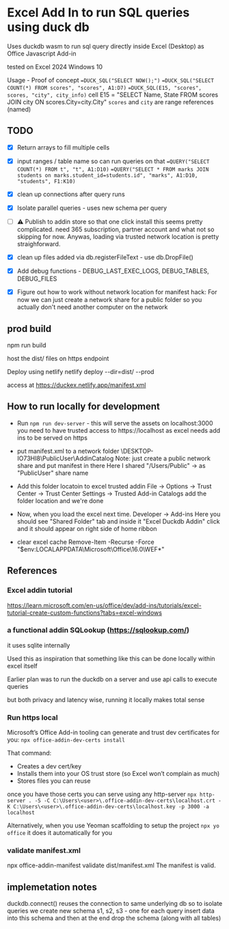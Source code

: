 # Excel Add In to run SQL queries using duck db

Uses duckdb wasm to run sql query directly inside Excel (Desktop)
    as Office Javascript Add-in


tested on Excel 2024 Windows 10

Usage - Proof of concept
`=DUCK_SQL("SELECT NOW();")`
`=DUCK_SQL("SELECT COUNT(*) FROM scores", "scores", A1:D7)`
`=DUCK_SQL(E15, "scores", scores, "city", city_info)`
cell E15 = "SELECT Name, State FROM
scores JOIN city
ON scores.City=city.City"
`scores` and `city` are range references (named)



## TODO
- [x] Return arrays to fill multiple cells
- [x] input ranges / table name so can run queries on that
    `=QUERY("SELECT COUNT(*) FROM t", "t", A1:D10)`
    `=QUERY("SELECT * FROM marks JOIN students on marks.student_id=students.id", "marks", A1:D10, "students", F1:K10)`
- [x] clean up connections after query runs
- [x] Isolate parallel queries - uses new schema per query
- [ ] ⚠️ Publish to addin store so that one click install
    this seems pretty complicated. need 365 subscription, partner account and what not
    so skipping for now. 
    Anywas, loading via trusted network location is pretty straighforward.

- [x] clean up files added via db.registerFileText - use db.DropFile()
- [x] Add debug functions - DEBUG_LAST_EXEC_LOGS, DEBUG_TABLES, DEBUG_FILES
- [x] Figure out how to work without network location for manifest
    hack: For now we can just create a network share for a public folder
    so you actually don't need another computer on the network

## prod build
npm run build

host the dist/ files on https endpoint

Deploy using netlify
netlify deploy --dir=dist/ --prod

access at
https://duckex.netlify.app/manifest.xml


## How to run locally for development
- Run `npm run dev-server` - this will serve the assets on localhost:3000
    you need to have trusted access to https://localhost
    as excel needs add ins to be served on https

- put manifest.xml to a network folder \\DESKTOP-IO73HI8\PublicUser\AddinCatalog
    Note: just create a public network share and put manifest in there
    Here I shared "/Users/Public" -> as "PublicUser" share name

- Add this folder locatoin to excel trusted addin
    File -> Options -> Trust Center -> Trust Center Settings -> Trusted Add-in Catalogs
    add the folder location and we're done

- Now, when you load the excel next time.
    Developer -> Add-ins 
    Here you should see "Shared Folder" tab
    and inside it "Excel Duckdb Addin"
    click and it should appear on right side of home ribbon

- clear excel cache
    Remove-Item -Recurse -Force "$env:LOCALAPPDATA\Microsoft\Office\16.0\WEF\*"

## References
### Excel addin tutorial
https://learn.microsoft.com/en-us/office/dev/add-ins/tutorials/excel-tutorial-create-custom-functions?tabs=excel-windows

### a functional addin SQLookup (https://sqlookup.com/)
it uses sqlite internally

Used this as inspiration that something 
like this can be done locally within excel itself

Earlier plan was to run the duckdb on a server 
and use api calls to execute queries

but both privacy and latency wise, running it locally makes
total sense

### Run https local

Microsoft’s Office Add-in tooling can generate and trust dev certificates for you:
`npx office-addin-dev-certs install`

That command:
- Creates a dev cert/key
- Installs them into your OS trust store (so Excel won’t complain as much)
- Stores files you can reuse

once you have those certs you can serve using any http-server
`npx http-server . -S -C C:\Users\<user>\.office-addin-dev-certs\localhost.crt -K C:\Users\<user>\.office-addin-dev-certs\localhost.key -p 3000 -a localhost`

Alternatively, when you use Yeoman scaffolding to setup the project
`npx yo office`
it does it automatically for you

### validate manifest.xml
npx office-addin-manifest validate dist/manifest.xml 
The manifest is valid.

## implemetation notes
duckdb.connect() reuses the connection to same underlying db
so to isolate queries
we create new schema s1, s2, s3 - one for each query
insert data into this schema
and then at the end drop the schema (along with all tables)


